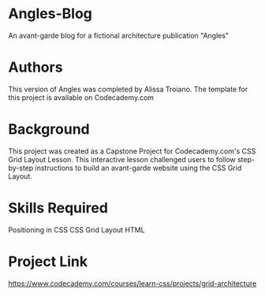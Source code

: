 # Angles-Blog
An avant-garde blog for a fictional architecture publication "Angles"

# Authors
This version of Angles was completed by Alissa Troiano. The template for this project is available on Codecademy.com

# Background
This project was created as a Capstone Project for Codecademy.com's CSS Grid Layout Lesson. This interactive lesson challenged users to follow step-by-step instructions to build an avant-garde website using the CSS Grid Layout.

# Skills Required
Positioning in CSS
CSS Grid Layout
HTML

# Project Link
https://www.codecademy.com/courses/learn-css/projects/grid-architecture
